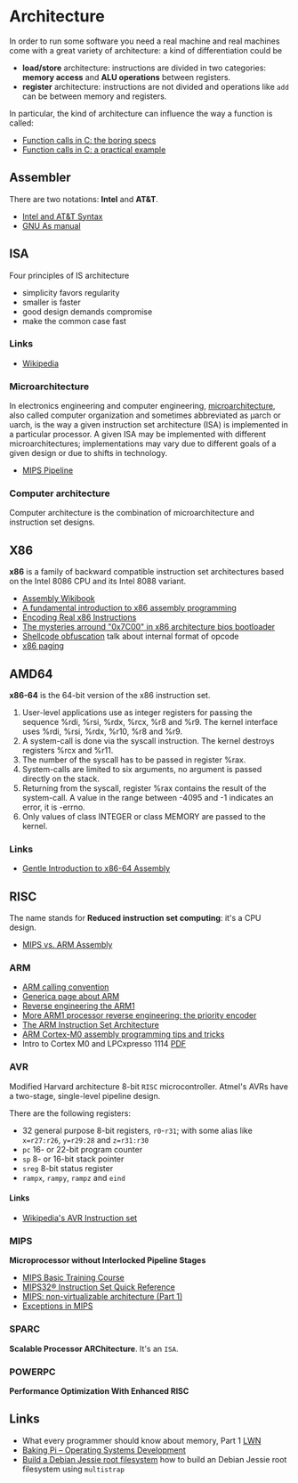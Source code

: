 # Architecture

In order to run some software you need a real machine and
real machines come with a great variety of architecture: a kind of differentiation
could be

 * **load/store** architecture: instructions are divided in two categories: **memory access** and **ALU operations** between registers.
 * **register** architecture: instructions are not divided and operations like ``add`` can be between memory and registers.

In particular, the kind of architecture can influence the way a function is called:

 - [Function calls in C: the boring specs](http://www.gghh.name/dibtp/2015/11/10/function-calls-in-c-the-boring-specs.html)
 - [Function calls in C: a practical example](http://www.gghh.name/dibtp/2015/11/11/function-calls-in-c-practical-example.html)

## Assembler

There are two notations: **Intel** and **AT&T**.

 - [Intel and AT&T Syntax](http://www.imada.sdu.dk/Courses/DM18/Litteratur/IntelnATT.htm)
 - [GNU As manual](http://tigcc.ticalc.org/doc/gnuasm.html)

## ISA

Four principles of IS architecture

 - simplicity favors regularity
 - smaller is faster
 - good design demands compromise
 - make the common case fast

### Links

 - [Wikipedia](https://en.wikipedia.org/wiki/Instruction_set)

### Microarchitecture

In electronics engineering and computer engineering, [microarchitecture](https://en.wikipedia.org/wiki/Microarchitecture), also
called computer organization and sometimes abbreviated as µarch or uarch, is
the way a given instruction set architecture (ISA) is implemented in a
particular processor. A given ISA may be implemented with different
microarchitectures; implementations may vary due to different goals of a
given design or due to shifts in technology.

 - [MIPS Pipeline](https://www.cs.cornell.edu/courses/cs3410/2012sp/lecture/09-pipelined-cpu-i-g.pdf)

### Computer architecture

Computer architecture is the combination of microarchitecture and instruction set designs.

## X86

**x86** is a family of backward compatible instruction set architectures
based on the Intel 8086 CPU and its Intel 8088 variant.

 - [Assembly Wikibook](https://en.wikibooks.org/wiki/X86_Assembly)
 - [A fundamental introduction to x86 assembly programming](https://www.nayuki.io/page/a-fundamental-introduction-to-x86-assembly-programming)
 - [Encoding Real x86 Instructions](http://www.c-jump.com/CIS77/CPU/x86/lecture.html)
 - [The mysteries arround "0x7C00" in x86 architecture bios bootloader](http://www.glamenv-septzen.net/en/view/6)
 - [Shellcode obfuscation](https://breakdev.org/x86-shellcode-obfuscation-part-2/) talk about internal format of opcode
 - [x86 paging](http://www.cirosantilli.com/x86-paging/)

## AMD64

**x86-64** is the 64-bit version of the x86 instruction set. 

1. User-level applications use as integer registers for passing the sequence %rdi, %rsi, %rdx, %rcx, %r8 and %r9. The kernel interface uses %rdi, %rsi, %rdx, %r10, %r8 and %r9.
2. A system-call is done via the syscall instruction. The kernel destroys registers %rcx and %r11.
3. The number of the syscall has to be passed in register %rax.
4. System-calls are limited to six arguments, no argument is passed directly on the stack.
5. Returning from the syscall, register %rax contains the result of the system-call. A value in the range between -4095 and -1 indicates an error, it is -errno.
6. Only values of class INTEGER or class MEMORY are passed to the kernel.

### Links

 - [Gentle Introduction to x86-64 Assembly](http://www.x86-64.org/documentation/assembly.html)

## RISC

The name stands for **Reduced instruction set computing**: it's a CPU design.

 - [MIPS vs. ARM Assembly](http://www2.ece.gatech.edu/academic/courses/ece2035/readings/embedded/MIPSvsARM.pdf)

### ARM

 - [ARM calling convention](http://caxapa.ru/thumbs/656023/IHI0042F_aapcs.pdf)
 - [Generica page about ARM](https://www.aldeid.com/wiki/Category:Architecture/ARM)
 - [Reverse engineering the ARM1](http://www.righto.com/2015/12/reverse-engineering-arm1-ancestor-of.html)
 - [More ARM1 processor reverse engineering: the priority encoder](http://www.righto.com/2016/01/more-arm1-processor-reverse-engineering.html)
 - [The ARM Instruction Set Architecture](http://users.ece.utexas.edu/~valvano/EE345M/Arm_EE382N_4.pdf)
 - [ARM Cortex-M0 assembly programming tips and tricks](https://community.arm.com/docs/DOC-7869)
 - Intro to Cortex M0 and LPCxpresso 1114 [PDF](https://web.eecs.umich.edu/~prabal/teaching/eecs373-f10/slides/lec21.pdf)

### AVR

Modified Harvard architecture 8-bit ``RISC`` microcontroller. Atmel's AVRs have a two-stage, single-level pipeline design.

There are the following registers:

 - 32 general purpose 8-bit registers, ``r0``-``r31``; with some alias like ``x=r27:r26``, ``y=r29:28`` and ``z=r31:r30``
 - ``pc`` 16- or 22-bit program counter
 - ``sp`` 8- or 16-bit stack pointer
 - ``sreg`` 8-bit status register
 - ``rampx``, ``rampy``, ``rampz`` and ``eind``

#### Links

 - [Wikipedia's AVR Instruction set](https://en.wikipedia.org/wiki/Atmel_AVR_instruction_set)

### MIPS

**Microprocessor without Interlocked Pipeline Stages**

 - [MIPS Basic Training Course](https://community.imgtec.com/developers/mips/resources/training-courses/mips-basic-training-course/)
 - [MIPS32® Instruction Set Quick Reference](https://www.cs.duke.edu/courses/fall13/compsci250/MIPS32_QRC.pdf)
 - [MIPS: non-virtualizable architecture (Part 1)](http://www.nulltrace.org/2011/04/mips-non-virtualizable-architecture.html)
 - [Exceptions in MIPS](http://www.cs.iit.edu/~virgil/cs470/Labs/Lab7.pdf)

### SPARC

**Scalable Processor ARChitecture**. It's an ``ISA``.

### POWERPC

**Performance Optimization With Enhanced RISC**

## Links

 - What every programmer should know about memory, Part 1 [LWN](http://lwn.net/Articles/250967/)
 - [Baking Pi – Operating Systems Development](https://www.cl.cam.ac.uk/projects/raspberrypi/tutorials/os/)
 - [Build a Debian Jessie root filesystem](http://www.acmesystems.it/debian_jessie) how to build an Debian Jessie root filesystem using ``multistrap``

